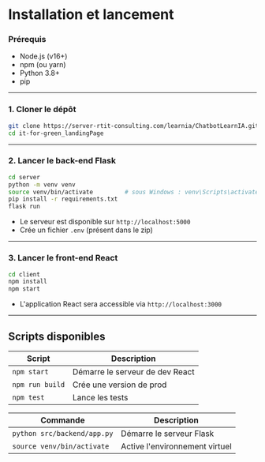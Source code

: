 # Installation et lancement

### Prérequis

- Node.js (v16+)
- npm (ou yarn)
- Python 3.8+
- pip

---

### 1. Cloner le dépôt

```bash
git clone https://server-rtit-consulting.com/learnia/ChatbotLearnIA.git
cd it-for-green_landingPage
```

---

### 2. Lancer le back-end Flask

```bash
cd server
python -m venv venv
source venv/bin/activate         # sous Windows : venv\Scripts\activate
pip install -r requirements.txt
flask run
```

- Le serveur est disponible sur `http://localhost:5000`
- Crée un fichier `.env` (présent dans le zip)

---

### 3. Lancer le front-end React

```bash
cd client
npm install
npm start
```

- L'application React sera accessible via `http://localhost:3000`

---

##  Scripts disponibles



| Script        | Description                    |
|---------------|--------------------------------|
| `npm start`   | Démarre le serveur de dev React |
| `npm run build` | Crée une version de prod      |
| `npm test`    | Lance les tests                |



| Commande             | Description                        |
|----------------------|------------------------------------|
| `python src/backend/app.py` | Démarre le serveur Flask     |
| `source venv/bin/activate` | Active l'environnement virtuel |

